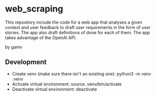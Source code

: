 # web_scraping

This repository include the code for a web app that analyses a given context and user feedback to draft user requirements in the form of user stories. The app also
draft definitions of done for each of them. The app takes advantage of the OpenAI API. 

by gamv


## Development

* Create venv (make sure there isn't an existing one): python3 -m venv .venv
* Activate virtual environment: source .venv/bin/activate
* Deactivate virtual environment: deactivate
